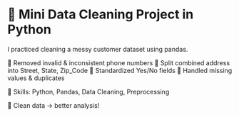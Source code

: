 # 🚀 Mini Data Cleaning Project in Python
I practiced cleaning a messy customer dataset using pandas.

🔹 Removed invalid & inconsistent phone numbers
🔹 Split combined address into Street, State, Zip_Code
🔹 Standardized Yes/No fields
🔹 Handled missing values & duplicates

📌 Skills: Python, Pandas, Data Cleaning, Preprocessing

🧹 Clean data → better analysis!
